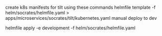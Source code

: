 create k8s manifests for tilt using these commands
helmfile template -f helm/socrates/helmfile.yaml > apps/microservices/socrates/tilt/kubernetes.yaml
manual deploy to dev 

helmfile apply -e development -f helm/socrates/helmfile.yaml